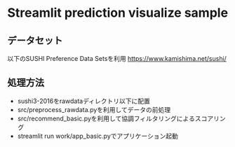 # Streamlit prediction visualize sample

## データセット
以下のSUSHI Preference Data Setsを利用
https://www.kamishima.net/sushi/

## 処理方法
- sushi3-2016をrawdataディレクトリ以下に配置
- src/preprocess_rawdata.pyを利用してデータの前処理
- src/recommend_basic.pyを利用して協調フィルタリングによるスコアリング
- streamlit run work/app_basic.pyでアプリケーション起動
